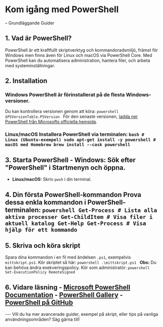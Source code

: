 # Kom igång med PowerShell 
– Grundläggande Guider
## 1. Vad är PowerShell? 
PowerShell är ett kraftfullt skriptverktyg och kommandoradsmiljö, främst för Windows men finns även för Linux och macOS via PowerShell Core. Med PowerShell kan du automatisera administration, hantera filer, och arbeta med systeminställningar. 

## 2. Installation 
### Windows PowerShell är förinstallerat på de flesta Windows-versioner. 
Du kan kontrollera versionen genom att köra: ```powershell $PSVersionTable.PSVersion ``` För den senaste versionen, [ladda ner PowerShell från Microsofts officiella hemsida](https://docs.microsoft.com/powershell/).

### Linux/macOS Installera PowerShell via terminalen: ```bash # Linux (Ubuntu-exempel) sudo apt-get install -y powershell # macOS med Homebrew brew install --cask powershell ``` 

## 3. Starta PowerShell - **Windows:** Sök efter "PowerShell" i Startmenyn och öppna. 

- **Linux/macOS:** Skriv `pwsh` i din terminal. 

## 4. Din första PowerShell-kommandon Prova dessa enkla kommandon i PowerShell-terminalen: ```powershell Get-Process # Lista alla aktiva processer Get-ChildItem # Visa filer i aktuell katalog Get-Help Get-Process # Visa hjälp för ett kommando ``` 

## 5. Skriva och köra skript 
Spara dina kommandon i en fil med ändelsen `.ps1`, exempelvis `mittskript.ps1`. Kör skriptet så här: ```powershell .\mittskript.ps1 ``` **Obs:** Du kan behöva ändra exekveringspolicy. Kör som administratör: ```powershell Set-ExecutionPolicy RemoteSigned ``` 

## 6. Vidare läsning - [Microsoft PowerShell Documentation](https://learn.microsoft.com/powershell/) - [PowerShell Gallery](https://www.powershellgallery.com/) - [PowerShell på GitHub](https://github.com/powershell/powershell) 

--- Vill du ha mer avancerade guider, exempel på skript, eller tips på vanliga användningsområden? Säg gärna till!
